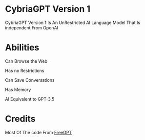 # CybriaGPT Version 1

CybriaGPT Version 1 Is An UnRestricted AI Language Model That Is independent From OpenAI

# Abilities

Can Browse the Web

Has no Restrictions

Can Save Conversations

Has Memory

AI Equivalent to GPT-3.5

# Credits

Most Of The code From <a href="https://github.com/ramonvc/freegpt-webui/tree/main">FreeGPT</a>
